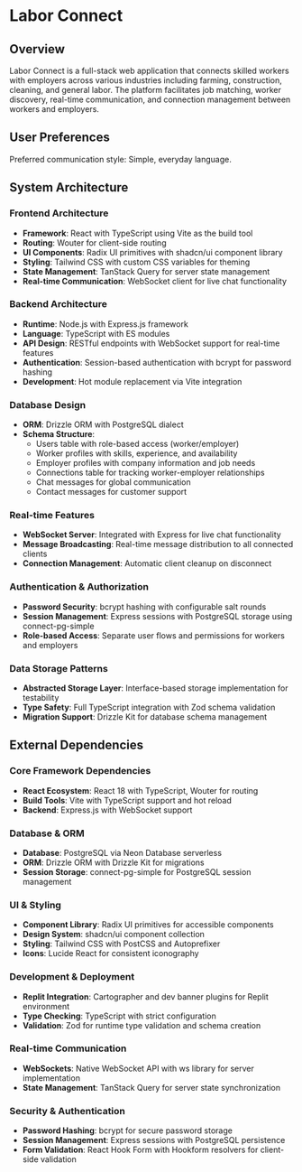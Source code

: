 # Labor Connect

## Overview

Labor Connect is a full-stack web application that connects skilled workers with employers across various industries including farming, construction, cleaning, and general labor. The platform facilitates job matching, worker discovery, real-time communication, and connection management between workers and employers.

## User Preferences

Preferred communication style: Simple, everyday language.

## System Architecture

### Frontend Architecture
- **Framework**: React with TypeScript using Vite as the build tool
- **Routing**: Wouter for client-side routing
- **UI Components**: Radix UI primitives with shadcn/ui component library
- **Styling**: Tailwind CSS with custom CSS variables for theming
- **State Management**: TanStack Query for server state management
- **Real-time Communication**: WebSocket client for live chat functionality

### Backend Architecture
- **Runtime**: Node.js with Express.js framework
- **Language**: TypeScript with ES modules
- **API Design**: RESTful endpoints with WebSocket support for real-time features
- **Authentication**: Session-based authentication with bcrypt for password hashing
- **Development**: Hot module replacement via Vite integration

### Database Design
- **ORM**: Drizzle ORM with PostgreSQL dialect
- **Schema Structure**:
  - Users table with role-based access (worker/employer)
  - Worker profiles with skills, experience, and availability
  - Employer profiles with company information and job needs
  - Connections table for tracking worker-employer relationships
  - Chat messages for global communication
  - Contact messages for customer support

### Real-time Features
- **WebSocket Server**: Integrated with Express for live chat functionality
- **Message Broadcasting**: Real-time message distribution to all connected clients
- **Connection Management**: Automatic client cleanup on disconnect

### Authentication & Authorization
- **Password Security**: bcrypt hashing with configurable salt rounds
- **Session Management**: Express sessions with PostgreSQL storage using connect-pg-simple
- **Role-based Access**: Separate user flows and permissions for workers and employers

### Data Storage Patterns
- **Abstracted Storage Layer**: Interface-based storage implementation for testability
- **Type Safety**: Full TypeScript integration with Zod schema validation
- **Migration Support**: Drizzle Kit for database schema management

## External Dependencies

### Core Framework Dependencies
- **React Ecosystem**: React 18 with TypeScript, Wouter for routing
- **Build Tools**: Vite with TypeScript support and hot reload
- **Backend**: Express.js with WebSocket support

### Database & ORM
- **Database**: PostgreSQL via Neon Database serverless
- **ORM**: Drizzle ORM with Drizzle Kit for migrations
- **Session Storage**: connect-pg-simple for PostgreSQL session management

### UI & Styling
- **Component Library**: Radix UI primitives for accessible components
- **Design System**: shadcn/ui component collection
- **Styling**: Tailwind CSS with PostCSS and Autoprefixer
- **Icons**: Lucide React for consistent iconography

### Development & Deployment
- **Replit Integration**: Cartographer and dev banner plugins for Replit environment
- **Type Checking**: TypeScript with strict configuration
- **Validation**: Zod for runtime type validation and schema creation

### Real-time Communication
- **WebSockets**: Native WebSocket API with ws library for server implementation
- **State Management**: TanStack Query for server state synchronization

### Security & Authentication
- **Password Hashing**: bcrypt for secure password storage
- **Session Management**: Express sessions with PostgreSQL persistence
- **Form Validation**: React Hook Form with Hookform resolvers for client-side validation